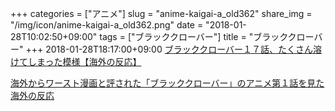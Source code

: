 +++
categories = ["アニメ"]
slug = "anime-kaigai-a_old362"
share_img = "/img/icon/anime-kaigai-a_old362.png"
date = "2018-01-28T10:02:50+09:00"
tags = ["ブラッククローバー"]
title = "ブラッククローバー"
+++
<span class="update-time">2018-01-28T18:17:00+09:00</span> <a href="http://animekaigai.blogspot.com/2018/01/bc17meltdown.html" rel="nofollow" target="_blank" title="ブラッククローバー１７話、たくさん溶けてしまった模様【海外の反応】">ブラッククローバー１７話、たくさん溶けてしまった模様【海外の反応】</a>



<a href="http://konnyakuhinyaku.blogspot.com/2017/10/blog-post.html" rel="nofollow" target="_blank" title="海外からワースト漫画と評された「ブラッククローバー」のアニメ第１話を見た海外の反応">海外からワースト漫画と評された「ブラッククローバー」のアニメ第１話を見た海外の反応</a>
